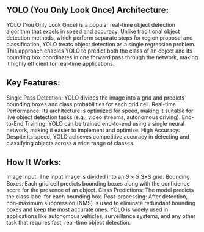 ## YOLO (You Only Look Once) Architecture:

YOLO (You Only Look Once) is a popular real-time object detection algorithm that excels in speed and accuracy. Unlike traditional object detection methods, which perform separate steps for region proposal and classification, YOLO treats object detection as a single regression problem. This approach enables YOLO to predict both the class of an object and its bounding box coordinates in one forward pass through the network, making it highly efficient for real-time applications.

## Key Features:

Single Pass Detection: YOLO divides the image into a grid and predicts bounding boxes and class probabilities for each grid cell.
Real-time Performance: Its architecture is optimized for speed, making it suitable for live object detection tasks (e.g., video streams, autonomous driving).
End-to-End Training: YOLO can be trained end-to-end using a single neural network, making it easier to implement and optimize.
High Accuracy: Despite its speed, YOLO achieves competitive accuracy in detecting and classifying objects across a wide range of classes.

## How It Works:
Image Input: The input image is divided into an 
𝑆
×
𝑆
S×S grid.
Bounding Boxes: Each grid cell predicts bounding boxes along with the confidence score for the presence of an object.
Class Predictions: The model predicts the class label for each bounding box.
Post-processing: After detection, non-maximum suppression (NMS) is used to eliminate redundant bounding boxes and keep the most accurate ones.
YOLO is widely used in applications like autonomous vehicles, surveillance systems, and any other task that requires fast, real-time object detection.
